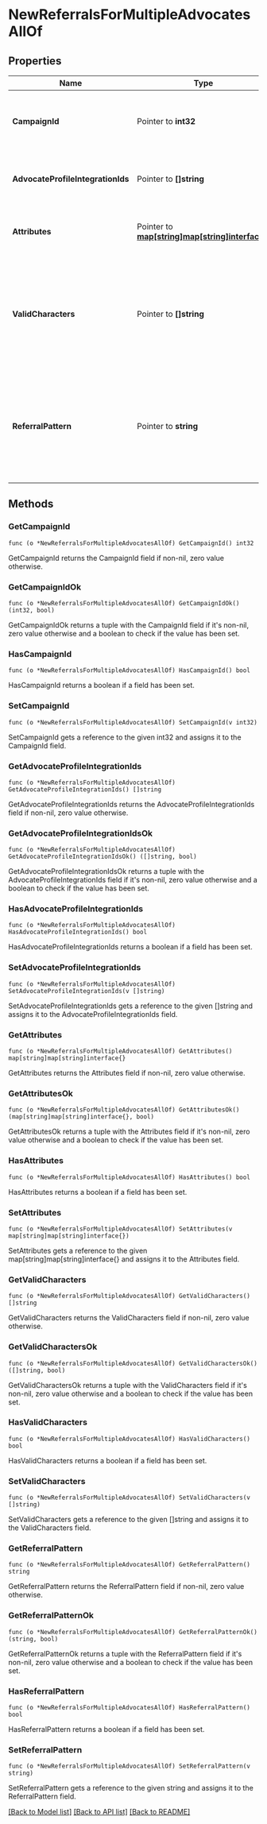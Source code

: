 # NewReferralsForMultipleAdvocatesAllOf

## Properties

Name | Type | Description | Notes
------------ | ------------- | ------------- | -------------
**CampaignId** | Pointer to **int32** | The ID of the campaign from which the referral received the referral code. | 
**AdvocateProfileIntegrationIds** | Pointer to **[]string** | An array containing all the respective advocate profiles. | 
**Attributes** | Pointer to [**map[string]map[string]interface{}**](map[string]interface{}.md) | Arbitrary properties associated with this referral code. | [optional] 
**ValidCharacters** | Pointer to **[]string** | List of characters used to generate the random parts of a code. By default, the list of characters is equivalent to the &#x60;[A-Z, 0-9]&#x60; regular expression.  | [optional] 
**ReferralPattern** | Pointer to **string** | The pattern used to generate referrals. The character &#x60;#&#x60; is a placeholder and is replaced by a random character from the &#x60;validCharacters&#x60; set.  | [optional] 

## Methods

### GetCampaignId

`func (o *NewReferralsForMultipleAdvocatesAllOf) GetCampaignId() int32`

GetCampaignId returns the CampaignId field if non-nil, zero value otherwise.

### GetCampaignIdOk

`func (o *NewReferralsForMultipleAdvocatesAllOf) GetCampaignIdOk() (int32, bool)`

GetCampaignIdOk returns a tuple with the CampaignId field if it's non-nil, zero value otherwise
and a boolean to check if the value has been set.

### HasCampaignId

`func (o *NewReferralsForMultipleAdvocatesAllOf) HasCampaignId() bool`

HasCampaignId returns a boolean if a field has been set.

### SetCampaignId

`func (o *NewReferralsForMultipleAdvocatesAllOf) SetCampaignId(v int32)`

SetCampaignId gets a reference to the given int32 and assigns it to the CampaignId field.

### GetAdvocateProfileIntegrationIds

`func (o *NewReferralsForMultipleAdvocatesAllOf) GetAdvocateProfileIntegrationIds() []string`

GetAdvocateProfileIntegrationIds returns the AdvocateProfileIntegrationIds field if non-nil, zero value otherwise.

### GetAdvocateProfileIntegrationIdsOk

`func (o *NewReferralsForMultipleAdvocatesAllOf) GetAdvocateProfileIntegrationIdsOk() ([]string, bool)`

GetAdvocateProfileIntegrationIdsOk returns a tuple with the AdvocateProfileIntegrationIds field if it's non-nil, zero value otherwise
and a boolean to check if the value has been set.

### HasAdvocateProfileIntegrationIds

`func (o *NewReferralsForMultipleAdvocatesAllOf) HasAdvocateProfileIntegrationIds() bool`

HasAdvocateProfileIntegrationIds returns a boolean if a field has been set.

### SetAdvocateProfileIntegrationIds

`func (o *NewReferralsForMultipleAdvocatesAllOf) SetAdvocateProfileIntegrationIds(v []string)`

SetAdvocateProfileIntegrationIds gets a reference to the given []string and assigns it to the AdvocateProfileIntegrationIds field.

### GetAttributes

`func (o *NewReferralsForMultipleAdvocatesAllOf) GetAttributes() map[string]map[string]interface{}`

GetAttributes returns the Attributes field if non-nil, zero value otherwise.

### GetAttributesOk

`func (o *NewReferralsForMultipleAdvocatesAllOf) GetAttributesOk() (map[string]map[string]interface{}, bool)`

GetAttributesOk returns a tuple with the Attributes field if it's non-nil, zero value otherwise
and a boolean to check if the value has been set.

### HasAttributes

`func (o *NewReferralsForMultipleAdvocatesAllOf) HasAttributes() bool`

HasAttributes returns a boolean if a field has been set.

### SetAttributes

`func (o *NewReferralsForMultipleAdvocatesAllOf) SetAttributes(v map[string]map[string]interface{})`

SetAttributes gets a reference to the given map[string]map[string]interface{} and assigns it to the Attributes field.

### GetValidCharacters

`func (o *NewReferralsForMultipleAdvocatesAllOf) GetValidCharacters() []string`

GetValidCharacters returns the ValidCharacters field if non-nil, zero value otherwise.

### GetValidCharactersOk

`func (o *NewReferralsForMultipleAdvocatesAllOf) GetValidCharactersOk() ([]string, bool)`

GetValidCharactersOk returns a tuple with the ValidCharacters field if it's non-nil, zero value otherwise
and a boolean to check if the value has been set.

### HasValidCharacters

`func (o *NewReferralsForMultipleAdvocatesAllOf) HasValidCharacters() bool`

HasValidCharacters returns a boolean if a field has been set.

### SetValidCharacters

`func (o *NewReferralsForMultipleAdvocatesAllOf) SetValidCharacters(v []string)`

SetValidCharacters gets a reference to the given []string and assigns it to the ValidCharacters field.

### GetReferralPattern

`func (o *NewReferralsForMultipleAdvocatesAllOf) GetReferralPattern() string`

GetReferralPattern returns the ReferralPattern field if non-nil, zero value otherwise.

### GetReferralPatternOk

`func (o *NewReferralsForMultipleAdvocatesAllOf) GetReferralPatternOk() (string, bool)`

GetReferralPatternOk returns a tuple with the ReferralPattern field if it's non-nil, zero value otherwise
and a boolean to check if the value has been set.

### HasReferralPattern

`func (o *NewReferralsForMultipleAdvocatesAllOf) HasReferralPattern() bool`

HasReferralPattern returns a boolean if a field has been set.

### SetReferralPattern

`func (o *NewReferralsForMultipleAdvocatesAllOf) SetReferralPattern(v string)`

SetReferralPattern gets a reference to the given string and assigns it to the ReferralPattern field.


[[Back to Model list]](../README.md#documentation-for-models) [[Back to API list]](../README.md#documentation-for-api-endpoints) [[Back to README]](../README.md)


